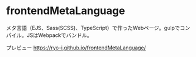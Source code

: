 # frontendMetaLanguage

メタ言語（EJS、Sass(SCSS)、TypeScript）で作ったWebページ。gulpでコンパイル。JSはWebpackでバンドル。

プレビュー
https://ryo-i.github.io/frontendMetaLanguage/
